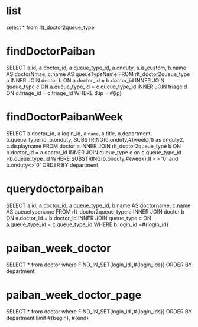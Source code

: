 list
===
select * from rlt_doctor2queue_type

findDoctorPaiban
===
SELECT
	a.id,
	a.doctor_id,
	a.queue_type_id,
	a.onduty,
	a.is_custom,
	b.name AS doctorNmae,
	c.name AS queueTypeName
FROM
	rlt_doctor2queue_type a
INNER JOIN doctor b ON a.doctor_id = b.doctor_id
INNER JOIN queue_type c ON a.queue_type_id = c.queue_type_id
INNER JOIN triage d ON d.triage_id = c.triage_id
WHERE
	d.ip = #{ip}
	
findDoctorPaibanWeek
===
SELECT
	a.doctor_id,
	a.login_id,
	a.`name`,
	a.title,
	a.department,
	b.queue_type_id,
	b.onduty,
	SUBSTRING(b.onduty,#{week},1) as onduty2,
	c.displayname
FROM
 doctor a
INNER JOIN rlt_doctor2queue_type b ON b.doctor_id = a.doctor_id
INNER JOIN queue_type c on c.queue_type_id =b.queue_type_id
WHERE
SUBSTRING(b.onduty,#{week},1) <> '0' and b.onduty<>'0'
ORDER BY department

querydoctorpaiban	
===
SELECT
	a.id,
	a.doctor_id,
	a.queue_type_id,
	b.name AS doctorname,
	c.name AS queuetypename
FROM
	rlt_doctor2queue_type a
INNER JOIN doctor b ON a.doctor_id = b.doctor_id
INNER JOIN queue_type c ON a.queue_type_id = c.queue_type_id
WHERE
	b.login_id =#{login_id}
	
paiban_week_doctor
===
SELECT * from doctor where FIND_IN_SET(login_id ,#{login_ids}) ORDER BY department

paiban_week_doctor_page
===
SELECT * from doctor where FIND_IN_SET(login_id ,#{login_ids}) ORDER BY department  limit #{begin}, #{end}
